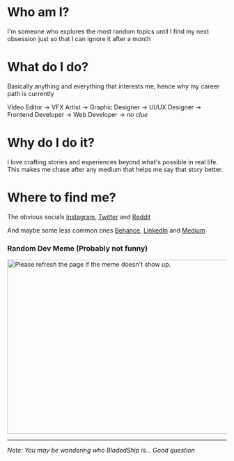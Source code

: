 # Who am I?
I'm someone who explores the most random topics until I find my next obsession just so that I can ignore it after a month

# What do I do?
Basically anything and everything that interests me, hence why my career path is currently

Video Editor -> VFX Artist -> Graphic Designer -> UI/UX Designer -> Frontend Developer -> Web Developer -> *no clue*

# Why do I do it?
I love crafting stories and experiences beyond what's possible in real life. This makes me chase after any medium that helps me say that story better. 

# Where to find me?
The obvious socials [Instagram](https://www.instagram.com/vaazhakola.exe/), [Twitter](https://twitter.com/vaazhakola) and [Reddit](https://www.youtube.com/watch?v=dQw4w9WgXcQ)

And maybe some less common ones [Behance](https://www.behance.net/adithyajayakum), [LinkedIn](https://www.linkedin.com/in/adijay/) and [Medium](https://adithyanjayakumar.medium.com/)


### Random Dev Meme (Probably not funny)
<img src='https://randommeme-five.vercel.app/' title="Meme" alt="Please refresh the page if the meme doesn't show up." width="512px" height = "400px !important"/>

---

*Note: You may be wondering who BladedShip is... Good question*

